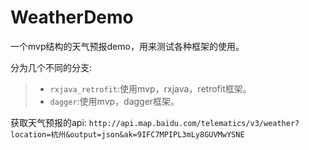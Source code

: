# WeatherDemo
一个mvp结构的天气预报demo，用来测试各种框架的使用。

分为几个不同的分支:
> + `rxjava_retrofit`:使用mvp，rxjava，retrofit框架。
> + `dagger`:使用mvp，dagger框架。


获取天气预报的api:
`http://api.map.baidu.com/telematics/v3/weather?location=杭州&output=json&ak=9IFC7MPIPL3mLy8GUVMwYSNE`
